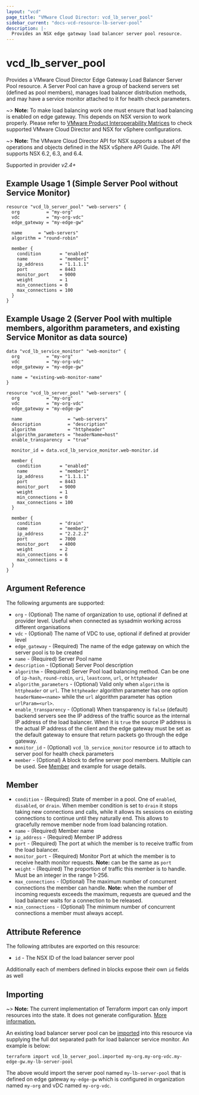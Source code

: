 ```yaml
---
layout: "vcd"
page_title: "VMware Cloud Director: vcd_lb_server_pool"
sidebar_current: "docs-vcd-resource-lb-server-pool"
description: |-
  Provides an NSX edge gateway load balancer server pool resource.
---
```


# vcd\_lb\_server\_pool

Provides a VMware Cloud Director Edge Gateway Load Balancer Server Pool resource. A Server Pool can have a group of backend
servers set (defined as pool members), manages load balancer distribution methods, and may have a service monitor
attached to it for health check parameters.

~> **Note:** To make load balancing work one must ensure that load balancing is enabled on edge gateway. This depends 
on NSX version to work properly. Please refer to [VMware Product Interoperability Matrices](https://www.vmware.com/resources/compatibility/sim/interop_matrix.php#interop&29=&93=) 
to check supported VMware Cloud Director and NSX for vSphere configurations.

~> **Note:** The VMware Cloud Director API for NSX supports a subset of the operations and objects defined in the NSX vSphere 
API Guide. The API supports NSX 6.2, 6.3, and 6.4.

Supported in provider *v2.4+*

## Example Usage 1 (Simple Server Pool without Service Monitor)

```hcl
resource "vcd_lb_server_pool" "web-servers" {
  org          = "my-org"
  vdc          = "my-org-vdc"
  edge_gateway = "my-edge-gw"

  name      = "web-servers"
  algorithm = "round-robin"

  member {
    condition       = "enabled"
    name            = "member1"
    ip_address      = "1.1.1.1"
    port            = 8443
    monitor_port    = 9000
    weight          = 1
    min_connections = 0
    max_connections = 100
  }
}
```

## Example Usage 2 (Server Pool with multiple members, algorithm parameters, and existing Service Monitor as data source)

```hcl
data "vcd_lb_service_monitor" "web-monitor" {
  org          = "my-org"
  vdc          = "my-org-vdc"
  edge_gateway = "my-edge-gw"

  name = "existing-web-monitor-name"
}

resource "vcd_lb_server_pool" "web-servers" {
  org          = "my-org"
  vdc          = "my-org-vdc"
  edge_gateway = "my-edge-gw"

  name                 = "web-servers"
  description          = "description"
  algorithm            = "httpheader"
  algorithm_parameters = "headerName=host"
  enable_transparency  = "true"

  monitor_id = data.vcd_lb_service_monitor.web-monitor.id

  member {
    condition       = "enabled"
    name            = "member1"
    ip_address      = "1.1.1.1"
    port            = 8443
    monitor_port    = 9000
    weight          = 1
    min_connections = 0
    max_connections = 100
  }

  member {
    condition       = "drain"
    name            = "member2"
    ip_address      = "2.2.2.2"
    port            = 7000
    monitor_port    = 4000
    weight          = 2
    min_connections = 6
    max_connections = 8
  }
}
```

## Argument Reference

The following arguments are supported:

* `org` - (Optional) The name of organization to use, optional if defined at provider level. Useful when connected as sysadmin working across different organisations
* `vdc` - (Optional) The name of VDC to use, optional if defined at provider level
* `edge_gateway` - (Required) The name of the edge gateway on which the server pool is to be created
* `name` - (Required) Server Pool name
* `description` - (Optional) Server Pool description
* `algorithm` - (Required) Server Pool load balancing method. Can be one of `ip-hash`, `round-robin`, `uri`, `leastconn`, `url`, or `httpheader`
* `algorithm_parameters` - (Optional) Valid only when `algorithm` is `httpheader` or `url`. The `httpheader` algorithm
parameter has one option `headerName=<name>` while the `url` algorithm parameter has option `urlParam=<url>`. 
* `enable_transparency` - (Optional) When transparency is `false` (default) backend servers see the IP address of the
traffic source as the internal IP address of the load balancer. When it is `true` the source IP address is the actual IP
address of the client and the edge gateway must be set as the default gateway to ensure that return packets go through
the edge gateway. 
* `monitor_id` - (Optional) `vcd_lb_service_monitor` resource `id` to attach to server pool for health check parameters
* `member` - (Optional) A block to define server pool members. Multiple can be used. See [Member](#member) and 
example for usage details.


<a id="member"></a>
## Member

* `condition` - (Required) State of member in a pool. One of `enabled`, `disabled`, or `drain`. When member condition 
is set to `drain` it stops taking new connections and calls, while it allows its sessions on existing connections to
continue until they naturally end. This allows to gracefully remove member node from load balancing rotation.
* `name` - (Required) Member name
* `ip_address` - (Required) Member IP address
* `port` - (Required) The port at which the member is to receive traffic from the load balancer.
* `monitor_port` - (Required) Monitor Port at which the member is to receive health monitor requests. **Note:** can
be the same as `port`
* `weight` - (Required) The proportion of traffic this member is to handle. Must be an integer in the range 1-256.
* `max_connections` - (Optional) The maximum number of concurrent connections the member can handle. **Note:** when the
number of incoming requests exceeds the maximum, requests are queued and the load balancer waits for a connection to be
released. 
* `min_connections` - (Optional) The minimum number of concurrent connections a member must always accept.

## Attribute Reference

The following attributes are exported on this resource:

* `id` - The NSX ID of the load balancer server pool

Additionally each of members defined in blocks expose their own `id` fields as well

## Importing

~> **Note:** The current implementation of Terraform import can only import resources into the state. It does not generate
configuration. [More information.](https://www.terraform.io/docs/import/)

An existing load balancer server pool can be [imported][docs-import] into this resource
via supplying the full dot separated path for load balancer service monitor. An example is below:

[docs-import]: https://www.terraform.io/docs/import/

```
terraform import vcd_lb_server_pool.imported my-org.my-org-vdc.my-edge-gw.my-lb-server-pool
```

The above would import the server pool named `my-lb-server-pool` that is defined on edge gateway
`my-edge-gw` which is configured in organization named `my-org` and vDC named `my-org-vdc`.
